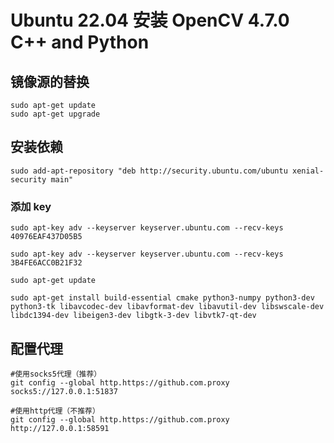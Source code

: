 # Ubuntu 22.04 安装 OpenCV 4.7.0 C++ and Python
## 镜像源的替换

```shell
sudo apt-get update
sudo apt-get upgrade
```
## 安装依赖
```shell
sudo add-apt-repository "deb http://security.ubuntu.com/ubuntu xenial-security main"
```
### 添加 key
```shell
sudo apt-key adv --keyserver keyserver.ubuntu.com --recv-keys 40976EAF437D05B5

sudo apt-key adv --keyserver keyserver.ubuntu.com --recv-keys 3B4FE6ACC0B21F32
```
```shell
sudo apt-get update
```
```shell
sudo apt-get install build-essential cmake python3-numpy python3-dev python3-tk libavcodec-dev libavformat-dev libavutil-dev libswscale-dev libdc1394-dev libeigen3-dev libgtk-3-dev libvtk7-qt-dev
```
## 配置代理
```shell
#使用socks5代理（推荐）
git config --global http.https://github.com.proxy socks5://127.0.0.1:51837

#使用http代理（不推荐）
git config --global http.https://github.com.proxy http://127.0.0.1:58591
```
